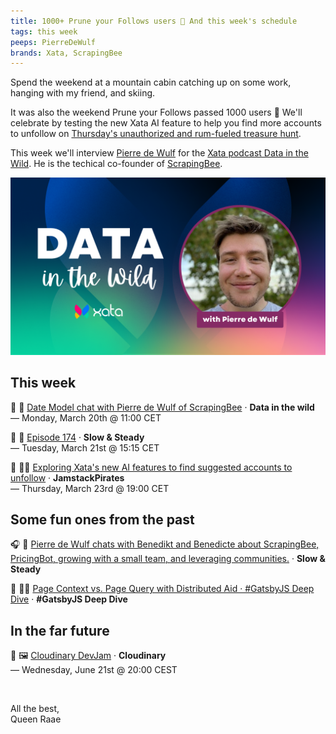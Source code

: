 ```yaml
---
title: 1000+ Prune your Follows users 🥳 And this week's schedule
tags: this week
peeps: PierreDeWulf
brands: Xata, ScrapingBee
---
```


Spend the weekend at a mountain cabin catching up on some work, hanging with my friend, and skiing.

It was also the weekend Prune your Follows passed 1000 users 🥳 We'll celebrate by testing the new Xata AI feature to help you find more accounts to unfollow on [Thursday's unauthorized and rum-fueled treasure hunt](https://www.youtube.com/live/PmbSFeDzg0U).

This week we'll interview [Pierre de Wulf](https://twitter.com/PierreDeWulf) for the [Xata podcast Data in the Wild](https://www.youtube.com/live/zGsPJz6Jjw8). He is the techical co-founder of [ScrapingBee](https://www.scrapingbee.com/).

[![Data in the wild cover with photo of Pierre de Wulf](./DataPierre.png)](https://www.youtube.com/live/zGsPJz6Jjw8)

## This week

🔴 🦋 [Date Model chat with Pierre de Wulf of ScrapingBee](https://www.youtube.com/live/mukKhU3XXZU) · **Data in the wild**\
— Monday, March 20th @ 11:00 CET

🔴 🐢 [Episode 174](https://www.youtube.com/live/6ymz2wjXd4w) · **Slow & Steady**\
— Tuesday, March 21st @ 15:15 CET

🔴 🏴‍☠️ [Exploring Xata's new AI features to find suggested accounts to unfollow](https://www.youtube.com/live/PmbSFeDzg0U) · **JamstackPirates**\
— Thursday, March 23rd @ 19:00 CET

## Some fun ones from the past

🎧 🐢 [Pierre de Wulf chats with Benedikt and Benedicte about ScrapingBee, PricingBot, growing with a small team, and leveraging communities.](https://www.slowandsteadypodcast.com/people/pierre-de-wulf) · **Slow & Steady**

🔴 🏴‍☠️ [Page Context vs. Page Query with Distributed Aid · #GatsbyJS Deep Dive](https://www.youtube.com/live/nNn3bAx5l9E) · **#GatsbyJS Deep Dive**

## In the far future

🔴 🖼️ [Cloudinary DevJam](https://www.youtube.com/@Cloudinary/streams) · **Cloudinary**\
— Wednesday, June 21st @ 20:00 CEST

&nbsp;

All the best,\
Queen Raae
